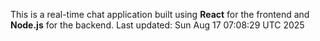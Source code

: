 This is a real-time chat application built using **React** for the frontend and **Node.js** for the backend.
Last updated: Sun Aug 17 07:08:29 UTC 2025
